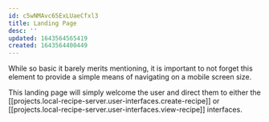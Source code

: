 ```yaml
---
id: c5wNMAvc65ExLUaeCfxl3
title: Landing Page
desc: ''
updated: 1643564565419
created: 1643564400449
---
```


While so basic it barely merits mentioning, it is important to not forget this element to provide a simple means of navigating on a mobile screen size.

This landing page will simply welcome the user and direct them to either the [[projects.local-recipe-server.user-interfaces.create-recipe]] or [[projects.local-recipe-server.user-interfaces.view-recipe]] interfaces.